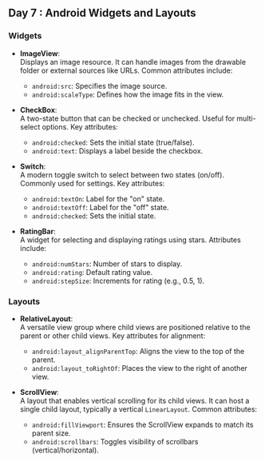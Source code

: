 ## Day 7 : Android Widgets and Layouts

### Widgets
- **ImageView**:  
  Displays an image resource. It can handle images from the drawable folder or external sources like URLs. Common attributes include:  
  - `android:src`: Specifies the image source.  
  - `android:scaleType`: Defines how the image fits in the view.

- **CheckBox**:  
  A two-state button that can be checked or unchecked. Useful for multi-select options. Key attributes:  
  - `android:checked`: Sets the initial state (true/false).  
  - `android:text`: Displays a label beside the checkbox.

- **Switch**:  
  A modern toggle switch to select between two states (on/off). Commonly used for settings. Key attributes:  
  - `android:textOn`: Label for the "on" state.  
  - `android:textOff`: Label for the "off" state.  
  - `android:checked`: Sets the initial state.

- **RatingBar**:  
  A widget for selecting and displaying ratings using stars. Attributes include:  
  - `android:numStars`: Number of stars to display.  
  - `android:rating`: Default rating value.  
  - `android:stepSize`: Increments for rating (e.g., 0.5, 1).

### Layouts
- **RelativeLayout**:  
  A versatile view group where child views are positioned relative to the parent or other child views. Key attributes for alignment:  
  - `android:layout_alignParentTop`: Aligns the view to the top of the parent.  
  - `android:layout_toRightOf`: Places the view to the right of another view.

- **ScrollView**:  
  A layout that enables vertical scrolling for its child views. It can host a single child layout, typically a vertical `LinearLayout`. Common attributes:  
  - `android:fillViewport`: Ensures the ScrollView expands to match its parent size.  
  - `android:scrollbars`: Toggles visibility of scrollbars (vertical/horizontal).

